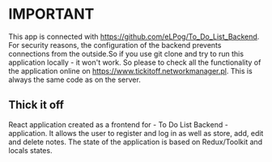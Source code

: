 # IMPORTANT

This app is connected with https://github.com/eLPog/To_Do_List_Backend. For security reasons, the configuration of the backend prevents connections from the outside.So if you use git clone and try to run this application locally - it won't work. So please to check all the functionality of the application online on https://www.tickitoff.networkmanager.pl. This is always the same code as on the server.


## Thick it off

React application created as a frontend for - To Do List Backend - application. It allows the user to register and log in as well as store, add, edit and delete notes. The state of the application is based on Redux/Toolkit and locals states.



